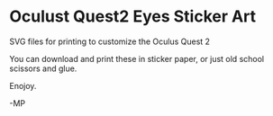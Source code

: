 # Oculust Quest2 Eyes Sticker Art

SVG files for printing to customize the Oculus Quest 2

You can download and print these in sticker paper, or just old school scissors and glue. 

Enojoy. 

-MP
